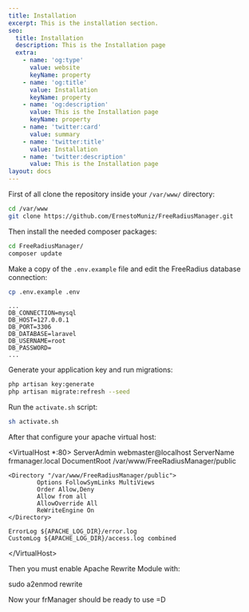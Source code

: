 ```yaml
---
title: Installation
excerpt: This is the installation section.
seo:
  title: Installation
  description: This is the Installation page
  extra:
    - name: 'og:type'
      value: website
      keyName: property
    - name: 'og:title'
      value: Installation
      keyName: property
    - name: 'og:description'
      value: This is the Installation page
      keyName: property
    - name: 'twitter:card'
      value: summary
    - name: 'twitter:title'
      value: Installation
    - name: 'twitter:description'
      value: This is the Installation page
layout: docs
---
```

First of all clone the repository inside your `/var/www/` directory:

```bash
cd /var/www
git clone https://github.com/ErnestoMuniz/FreeRadiusManager.git
```

Then install the needed composer packages:

```bash
cd FreeRadiusManager/
composer update
```

Make a copy of the `.env.example` file and edit the FreeRadius database connection:

```bash
cp .env.example .env
```

```env
...
DB_CONNECTION=mysql
DB_HOST=127.0.0.1
DB_PORT=3306
DB_DATABASE=laravel
DB_USERNAME=root
DB_PASSWORD=
...
```

Generate your application key and run migrations:

```bash
php artisan key:generate
php artisan migrate:refresh --seed
```

Run the `activate.sh` script:

```bash
sh activate.sh
```

After that configure your apache virtual host:

\<VirtualHost \*:80>
ServerAdmin webmaster@localhost
ServerName frmanager.local
DocumentRoot /var/www/FreeRadiusManager/public

    <Directory "/var/www/FreeRadiusManager/public">
            Options FollowSymLinks MultiViews
            Order Allow,Deny
            Allow from all
            AllowOverride All
            ReWriteEngine On
    </Directory>

    ErrorLog ${APACHE_LOG_DIR}/error.log
    CustomLog ${APACHE_LOG_DIR}/access.log combined

\</VirtualHost>

Then you must enable Apache Rewrite Module with:



sudo a2enmod rewrite

Now your frManager should be ready to use =D
